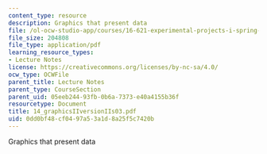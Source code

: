 ```yaml
---
content_type: resource
description: Graphics that present data
file: /ol-ocw-studio-app/courses/16-621-experimental-projects-i-spring-2003/0dd0bf48cf0497a53a1d8a25f5c7420b_14_graphicsIIversionIIs03.pdf
file_size: 204808
file_type: application/pdf
learning_resource_types:
- Lecture Notes
license: https://creativecommons.org/licenses/by-nc-sa/4.0/
ocw_type: OCWFile
parent_title: Lecture Notes
parent_type: CourseSection
parent_uid: 05eeb244-93fb-0b6a-7373-e40a4155b36f
resourcetype: Document
title: 14_graphicsIIversionIIs03.pdf
uid: 0dd0bf48-cf04-97a5-3a1d-8a25f5c7420b
---
```

Graphics that present data